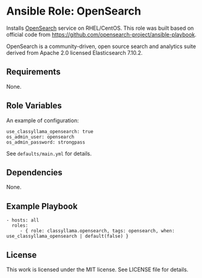 # Ansible Role: OpenSearch

Installs [OpenSearch](https://opensearch.org/) service on RHEL/CentOS. This role was built based on official code from https://github.com/opensearch-project/ansible-playbook.

OpenSearch is a community-driven, open source search and analytics suite derived from Apache 2.0 licensed Elasticsearch 7.10.2.

## Requirements

None.

## Role Variables

An example of configuration:

    use_classyllama_opensearch: true
    os_admin_user: opensearch
    os_admin_password: strongpass

See `defaults/main.yml` for details.

## Dependencies

None.

## Example Playbook

    - hosts: all
      roles:
         - { role: classyllama.opensearch, tags: opensearch, when: use_classyllama_opensearch | default(false) }

## License

This work is licensed under the MIT license. See LICENSE file for details.
